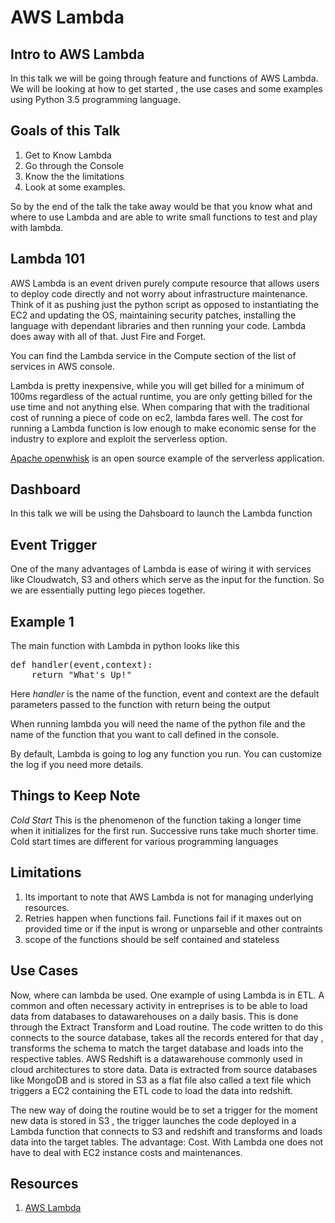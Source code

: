 # AWS Lambda
## Intro to AWS Lambda
In this talk we will be going through feature and functions of AWS Lambda. We will be looking at how to get started , the use cases and some examples using Python 3.5 programming language.

## Goals of this Talk
1) Get to Know Lambda
2) Go through the Console
3) Know the the limitations
4) Look at some examples.

So by the end of the talk the take away would be that you know what and where to use Lambda and are able to write small functions to test and play with lambda.

## Lambda 101
AWS Lambda is an event driven purely compute resource that allows users to deploy code directly and not worry about infrastructure maintenance. Think of it as pushing just the python script as opposed to instantiating the EC2 and updating the OS, maintaining security patches, installing the language with dependant libraries and then running your code. Lambda does away with all of that. Just Fire and Forget.

You can find the Lambda service in the Compute section of the list of services in AWS console.

Lambda is pretty inexpensive, while you will get billed for a minimum of 100ms regardless of the actual runtime, you are only getting billed for the use time and not anything else. When comparing that with the traditional cost of running a piece of code on ec2, lambda fares well. The cost for running a Lambda function is low enough to make economic sense for the industry to explore and exploit the serverless option.

[Apache openwhisk](https://openwhisk.apache.org/)   is an open source example of the serverless application.

## Dashboard 
In this talk we will be using the Dahsboard to launch the Lambda function

## Event Trigger
One of the many advantages of Lambda is ease of wiring it with services like Cloudwatch, S3 and others which serve as the input for the function. So we are essentially putting lego pieces together. 

## Example 1
The main function with Lambda in python looks like this
<pre class="devsite-terminal devsite-click-to-copy">
def handler(event,context):
    return "What's Up!"
</pre>

Here *handler* is the name of the function, event and context are the default parameters passed to the function with return being the output

When running lambda you will need the name of the python file and the name of the function that you want to call defined in the console. 

By default, Lambda is going to log any function you run. You can customize the log if you need more details. 

## Things to Keep Note
*Cold Start* This is the phenomenon of the function taking a longer time when it initializes for the first run. Successive runs take much shorter time. Cold start times are different for various programming languages

## Limitations
1) Its important to note that AWS Lambda is not for managing underlying resources.
2) Retries happen when functions fail. Functions fail if it maxes out on provided time or if the input is wrong or unparseble and other contraints
3) scope of the functions should be self contained and stateless

## Use Cases
Now, where can lambda be used. One example of using Lambda is in ETL. A common and often necessary activity in entreprises is to be able to load data from databases to datawarehouses on a daily basis. This is done through the Extract Transform and Load routine. The code written to do this connects to the source database, takes all the records entered for that day , transforms the schema to match the target database and loads into the respective tables. AWS Redshift is a datawarehouse commonly used in cloud architectures to store data. Data is extracted from source databases like MongoDB and is stored in S3 as a flat file also called a text file which triggers a EC2 containing the ETL code to load the data into redshift. 

The new way of doing the routine would be to set a trigger for the moment new data is stored in S3 , the trigger launches the code deployed in a Lambda function that connects to S3 and redshift and transforms and loads data into the target tables. The advantage: Cost. With Lambda one does not have to deal with EC2 instance costs and maintenances. 


## Resources
1) [AWS Lambda](https://docs.aws.amazon.com/lambda/latest/dg/welcome.html)